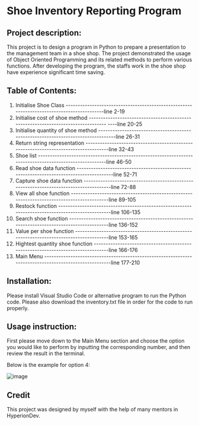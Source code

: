 # Shoe Inventory Reporting Program

## Project description:

This project is to design a program in Python to prepare a presentation to the management team in a shoe shop.
The project demonstrated the usage of Object Oriented Programming and its related methods to perform various functions.
After developing the program, the staffs work in the shoe shop have experience significant time saving.

## Table of Contents:

1. Initialise Shoe Class  ------------------------------------------------------------------------------------------line 2-19
2. Initialise cost of shoe method --------------------------------------------------------------------------------- ----line 20-25
3. Initialise quantity of shoe method ---------------------------------------------------------------------------------line 26-31
4. Return string representation ------------------------------------------------------------------------------------line 32-43
5. Shoe list -------------------------------------------------------------------------------------------------------line 46-50
6. Read shoe data function -----------------------------------------------------------------------------------------line 52-71
7. Capture shoe data function --------------------------------------------------------------------------------------line 72-88
8. View all shoe function ------------------------------------------------------------------------------------------line 89-105
9. Restock function ------------------------------------------------------------------------------------------------line 106-135
10. Search shoe function -------------------------------------------------------------------------------------------line 136-152
11. Value per shoe function ----------------------------------------------------------------------------------------line 153-165
12. Hightest quantity shoe function --------------------------------------------------------------------------------line 166-176
13. Main Menu ------------------------------------------------------------------------------------------------------line 177-210

## Installation:
Please install Visual Studio Code or alternative program to run the Python code.
Please also download the inventory.txt file in order for the code to run properly.

## Usage instruction:
First please move down to the Main Menu section and choose the option you would like to perform by inputting the corresponding number,
and then review the result in the terminal.

Below is the example for option 4:

![image](https://user-images.githubusercontent.com/118776194/212059486-bcb8bbeb-463c-41d4-aa0f-a2a9d7b3d309.png)

## Credit
This project was designed by myself with the help of many mentors in HyperionDev. 
